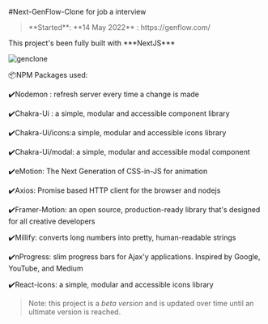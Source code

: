 #Next-GenFlow-Clone for job a interview
> <p>**Started**: **14 May 2022** : https://genflow.com/</p>
<p>This project's been fully built with ***NextJS***</p>

 ![genclone](https://user-images.githubusercontent.com/98230162/168657852-2e27c47c-c694-4365-bdf7-049d7b57c4b2.jpg)

<p>📦NPM Packages used:</p>
<p>✔️Nodemon : refresh server every time a change is made</p>
<p>✔️Chakra-Ui : a simple, modular and accessible component library</p>
<p>✔️Chakra-Ui/icons:a simple, modular and accessible icons library</p>
<p>✔️Chakra-Ui/modal: a simple, modular and accessible modal component</p>
<p>✔️eMotion: The Next Generation of CSS-in-JS for animation</p>
<p>✔️Axios: Promise based HTTP client for the browser and nodejs</p>
<p>✔️Framer-Motion: an open source, production-ready library that's designed for all creative developers</p>
<p>✔️Millify: converts long numbers into pretty, human-readable strings</p>
<p>✔️nProgress: slim progress bars for Ajax'y applications. Inspired by Google, YouTube, and Medium</p>
<p>✔️React-icons: a simple, modular and accessible icons library </p>

> Note: this project is a *beta version* and is updated over time until an ultimate version is reached.





